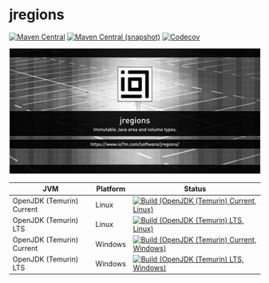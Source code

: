 jregions
===

[![Maven Central](https://img.shields.io/maven-central/v/com.io7m.jregions/com.io7m.jregions.svg?style=flat-square)](http://search.maven.org/#search%7Cga%7C1%7Cg%3A%22com.io7m.jregions%22)
[![Maven Central (snapshot)](https://img.shields.io/nexus/s/com.io7m.jregions/com.io7m.jregions?server=https%3A%2F%2Fs01.oss.sonatype.org&style=flat-square)](https://s01.oss.sonatype.org/content/repositories/snapshots/com/io7m/jregions/)
[![Codecov](https://img.shields.io/codecov/c/github/io7m-com/jregions.svg?style=flat-square)](https://codecov.io/gh/io7m-com/jregions)

![com.io7m.jregions](./src/site/resources/jregions.jpg?raw=true)

| JVM | Platform | Status |
|-----|----------|--------|
| OpenJDK (Temurin) Current | Linux | [![Build (OpenJDK (Temurin) Current, Linux)](https://img.shields.io/github/actions/workflow/status/io7m-com/jregions/main.linux.temurin.current.yml)](https://www.github.com/io7m-com/jregions/actions?query=workflow%3Amain.linux.temurin.current)|
| OpenJDK (Temurin) LTS | Linux | [![Build (OpenJDK (Temurin) LTS, Linux)](https://img.shields.io/github/actions/workflow/status/io7m-com/jregions/main.linux.temurin.lts.yml)](https://www.github.com/io7m-com/jregions/actions?query=workflow%3Amain.linux.temurin.lts)|
| OpenJDK (Temurin) Current | Windows | [![Build (OpenJDK (Temurin) Current, Windows)](https://img.shields.io/github/actions/workflow/status/io7m-com/jregions/main.windows.temurin.current.yml)](https://www.github.com/io7m-com/jregions/actions?query=workflow%3Amain.windows.temurin.current)|
| OpenJDK (Temurin) LTS | Windows | [![Build (OpenJDK (Temurin) LTS, Windows)](https://img.shields.io/github/actions/workflow/status/io7m-com/jregions/main.windows.temurin.lts.yml)](https://www.github.com/io7m-com/jregions/actions?query=workflow%3Amain.windows.temurin.lts)|
